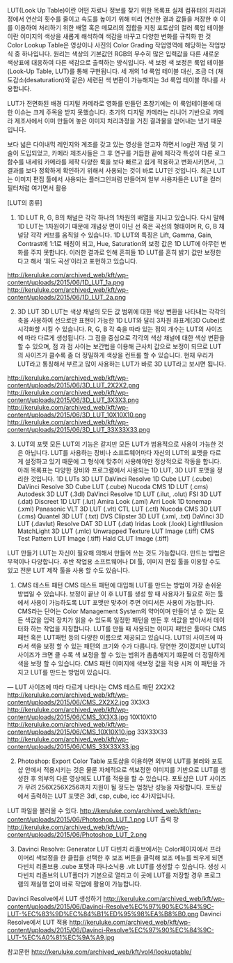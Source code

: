 LUT(Look Up Table)이란 어떤 자료나 정보를 찾기 위한 목록표
실제 컴퓨터의 처리과정에서 연산의 횟수를 줄이고 속도를 높이기 위해 미리 연산한 결과 값들을 저장한 후 이를 이용하여 처리하기 위한 배열 혹은 메모리의 집합을 지칭
포토샵의 컬러 룩업 테이블이란 이미지의 색상을 새롭게 해석하여 색감을 바꾸고 다양한 변화를 규칙화 한 것
Color Lookup Table은 영상이나 사진의 Color Grading 작업영역에 해당하는 작업방식 중 하나입니다. 
원리는 색상의 기본값인 RGB의 무수히 많은 입력값을 다른 새로운 색상표에 대응하여 다른 색감으로 출력하는 방식입니다.
색 보정
색 보정은 룩업 테이블(Look-Up Table, LUT)를 통해 구현됩니다. 세 개의 1d 룩업 테이블 대신, 조금 더 (채도감소(desaturation)와 같은) 세련된 색 변환이 가능해지는 3d 룩업 테이블 하나를 사용합니다.

LUT가 전면화된 배경
디지털 카메라로 영화를 만들던 초창기에는 이 룩업테이블에 대한 이슈는 크게 주목을 받지 못했습니다.
초기의 디지털 카메라는 리니어 기반으로 카메라 제조사에서 이미 만들어 놓은 이미지 처리과정을 거친 결과물을 얻어내는 냈기 때문입니다.

보다 넓은 다이내믹 레인지와 계조를 갖고 있는 영상을 얻고자 하면서 log란 개념 및 기술이 도입되었고, 카메라 제조사들은 그 후 연구를 거듭한 끝에 제각각 특성이 다른 로그함수를 내세워 카메라를 제작
다양한 룩을 보다 빠르고 쉽게 적용하고 변화시키면서, 그 결과를 보다 정확하게 확인하기 위해서 사용되는 것이 바로 LUT인 것입니다. 
최근 LUT는 이미지 편집 툴에서 사용되는 플러그인처럼 만들어져 일부 사용자들은 LUT을 컬러 필터처럼 여기면서 활용

[LUT의 종류]
1. 1D LUT
R, G, B의 채널은 각각 하나의 1차원의 배열을 지니고 있습니다.
다시 말해 1D LUT는 1차원이기 때문에 개념상 면이 아닌 선 혹은 곡선의 형태이며 R, G, B 채널당 각각 커브를 움직일 수 있습니다. 
1D LUT의 특징은 Lift, Gamma, Gain, Contrast에 1:1로 매칭이 되고, Hue, Saturation의 보정 값은 1D LUT에 아무런 변화를 주지 못합니다. 
이러한 결과로 인해 흔히들 1D LUT를 흔히 밝기 값만 보정한다고 해서 ‘휘도 곡선’이라고 표현하고 있습니다.

http://keruluke.com/archived_web/kft/wp-content/uploads/2015/06/1D_LUT_1a.png
http://keruluke.com/archived_web/kft/wp-content/uploads/2015/06/1D_LUT_2a.png

2. 3D LUT
3D LUT는 색상 채널의 모든 값 범위에 대한 색상 변환을 나타내는 각각의 축을 사용하여 선으로만 표현이 가능한 1D LUT와 달리 3차원 좌표계(3D Cube)로 시각화할 시킬 수 있습니다. 
R, G, B 각 축을 따라 있는 점의 개수는 LUT의 사이즈에 따라 다르게 생성됩니다.
그 점을 중심으로 각각의 색상 채널에 대한 색상 변환을 할 수 있으며, 점 과 점 사이는 보간법을 이용해 근사치 값으로 보정이 되므로 LUT의 사이즈가 클수록 좀 더 정밀하게 색상을 컨트롤 할 수 있습니다.
현재 우리가 LUT라고 통칭해서 부르고 많이 사용하는 LUT가 바로 3D LUT라고 보시면 됩니다.

http://keruluke.com/archived_web/kft/wp-content/uploads/2015/06/3D_LUT_2X2X2.png
http://keruluke.com/archived_web/kft/wp-content/uploads/2015/06/3D_LUT_3X3X3.png
http://keruluke.com/archived_web/kft/wp-content/uploads/2015/06/3D_LUT_10X10X10.png
http://keruluke.com/archived_web/kft/wp-content/uploads/2015/06/3D_LUT_33X33X33.png

3. LUT의 포맷
모든 LUT의 기능은 같지만 모든 LUT가 범용적으로 사용이 가능한 것은 아닙니다. 
LUT를 사용하는 장비나 소프트웨어마다 자신의 LUT의 포맷을 다르게 설정하고 있기 때문에 그 형식에 맞추어 사용해야만 정상적으로 작동을 합니다.
아래 목록표는 다양한 장비와 프로그램에서 사용되는 1D LUT, 3D LUT 포맷을 정리한 것입니다.
1D LUTs	                                3D LUT
DaVinci Resolve 1D Cube LUT (.cube)	    DaVinci Resolve 3D Cube LUT (.cube)
Nucoda CMS 1D LUT (.cms)	              Autodesk 3D  LUT (.3dl)
DaVinci Resolve 1D LUT (.ilut, .olut)	  FSI 3D LUT (.dat)
Discreet 1D LUT (.lut)	                Amira Look (.aml)
Arri Look 1D tonemap (.xml)           	Panasonic VLT 3D LUT (.vlt)
                                        CTL LUT (.ctl)
                                        Nucoda CMS 3D LUT (.cms)
                                        Quantel 3D LUT (.txt)
                                        DVS Clipster 3D LUT (.xml, .txt)
                                        DaVinci 3D LUT (.davlut)
                                        Resolve DAT 3D LUT (.dat)
                                        Iridas Look (.look)
                                        LightIllusion MatchLight 3D LUT (.mlc)
                                        Unwrapped Texture LUT Image (.tiff)
                                        CMS Test Pattern LUT Image (.tiff)
                                        Hald CLUT Image (.tiff)
                                        
LUT 만들기
LUT는 자신이 필요해 의해서 만들어 쓰는 것도 가능합니다. 
만드는 방법은 무척이나 다양합니다. 후반 작업용 소프트웨어나 DI 툴, 이미지 편집 툴을 이용할 수도 있고 전문 LUT 제작 툴을 사용 할 수도 있습니다.           

1. CMS 테스트 패턴
CMS 테스트 패턴에 대입해 LUT를 만드는 방법이 가장 손쉬운 방법일 수 있습니다. 
보정이 끝난 이 후 LUT를 생성 할 때 사용자가 필요로 하는 툴에서 사용이 가능하도록 LUT 포맷만 맞추어 주면 어디서든 사용이 가능합니다.
CMS라는 단어는 Color Management System의 약어이며 만들어 낼 수 있는 모든 색값을 입력 장치가 읽을 수 있도록 일정한 패턴을 만든 후 색값을 받아서서 데이터화 하는 작업을 지칭합니다.
LUT를 만들 때 사용되는 이미지 패턴은 툴마다 CMS패턴 혹은 LUT패턴 등의 다양한 이름으로 제공되고 있습니다.
LUT의 사이즈에 따라서 색을 보정 할 수 있는 패턴의 크기와 수가 다릅니다. 
당연한 것이겠지만 LUT의 사이즈가 크면 클 수록 색 보정을 할 수 있는 범위가 촘촘해지기 떄문에 더 정밀하게 색을 보정 할 수 있습니다.
CMS 패턴 이미지에 색보정 값을 적용 시켜 이 패턴을 가지고 LUT를 만드는 방법이 있습니다.

— LUT 사이즈에 따라 다르게 나타나는 CMS 테스트 패턴
2X2X2
http://keruluke.com/archived_web/kft/wp-content/uploads/2015/06/CMS_2X2X2.jpg
3X3X3
http://keruluke.com/archived_web/kft/wp-content/uploads/2015/06/CMS_3X3X3.jpg
10X10X10
http://keruluke.com/archived_web/kft/wp-content/uploads/2015/06/CMS_10X10X10.jpg
33X33X33
http://keruluke.com/archived_web/kft/wp-content/uploads/2015/06/CMS_33X33X33.jpg

2. Photoshop: Export Color Table
포토샵을 이용하면 외부의 LUT를 불러와 포토샵 안에서 적용시키는 것은 물론 자체적으로 색보정한 이미지를 기반으로 LUT를 생성한 후 외부의 다른 영상에도 LUT를 적용을 할 수 있습니다. 
포토샵은 LUT 사이즈가 무려 256X256X256까지 지원이 될 정도는 엄청난 성능을 자랑합니다.
포토샵에서 출력하는 LUT 포맷은 3dl, csp, cube, icc 4가지입니다.

LUT 파일을 불러올 수 있다.
http://keruluke.com/archived_web/kft/wp-content/uploads/2015/06/Photoshop_LUT_1.png
LUT 출력 창
http://keruluke.com/archived_web/kft/wp-content/uploads/2015/06/Photoshop_LUT_2.png

3. Davinci Resolve: Generator LUT
다빈치 리졸브에서는 Color페이지에서 프라이머리 색보정을 한 클립을 선택한 후 보조 버튼을 클릭해 보조 메뉴를 띄우게 되면 다빈치 리졸브용 .cube 포맷과 파나소닉용 .vlt LUT를 생성할 수 있습니다.
생성 시 다빈치 리졸브의 LUT폴더가 기본으로 열리고 이 곳에 LUT를 저장할 경우 프로그램의 재실행 없이 바로 작업에 활용이 가능합니다.

Davinci Resolve에서 LUT 생성하기
http://keruluke.com/archived_web/kft/wp-content/uploads/2015/06/Davinci-Resolve%EC%97%90%EC%84%9C-LUT-%EC%83%9D%EC%84%B1%ED%95%98%EA%B8%B0.png
Davinci Resolve에서 LUT 적용
http://keruluke.com/archived_web/kft/wp-content/uploads/2015/06/Davinci-Resolve%EC%97%90%EC%84%9C-LUT-%EC%A0%81%EC%9A%A9.jpg





참고문헌
http://keruluke.com/archived_web/kft/vol4/lookuptable/

